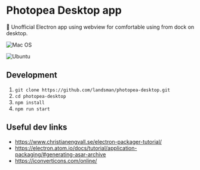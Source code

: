 # Photopea Desktop app

🎨 Unofficial Electron app using webview for comfortable using from dock on desktop.

![Mac OS](./doc/mac_os.png)

![Ubuntu](./doc/ubuntu.png)

## Development

1. `git clone https://github.com/landsman/photopea-desktop.git`
2. `cd photopea-desktop`
3. `npm install`
4. `npm run start`

## Useful dev links
- https://www.christianengvall.se/electron-packager-tutorial/
- https://electron.atom.io/docs/tutorial/application-packaging/#generating-asar-archive
- https://iconverticons.com/online/

